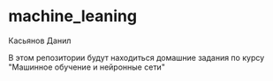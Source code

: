# machine_leaning
Касьянов Данил

В этом репозитории будут находиться домашние задания по курсу "Машинное обучение и нейронные сети"
